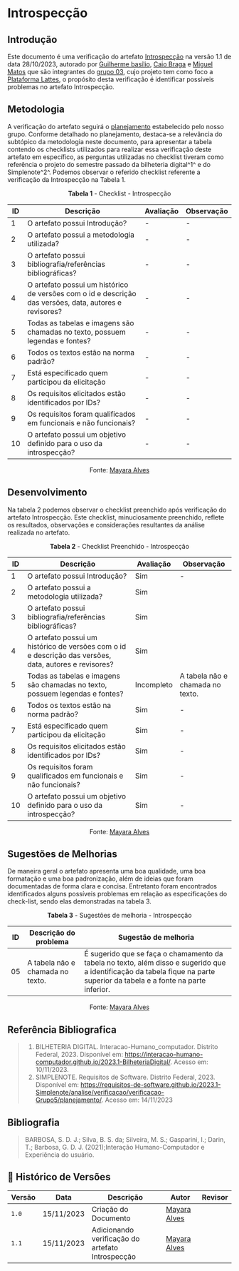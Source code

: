 # Introspecção
 
## Introdução

Este documento é uma verificação do artefato [Introspecção](https://interacao-humano-computador.github.io/2023.2-PlataformaLattes/analise-de-requisitos/introspeccao/) na versão 1.1 de data 28/10/2023, autorado por [Guilherme basílio](https://github.com/GuilhermeBES), [Caio Braga](https://github.com/caioalvesbraga) e [Miguel Matos](https://github.com/migueldefrias) que são integrantes do [grupo 03](https://interacao-humano-computador.github.io/2023.2-PlataformaLattes/), cujo projeto tem como foco a [Plataforma Lattes](https://www.lattes.cnpq.br/), o propósito desta verificação é identificar possíveis problemas no artefato Introspecção.


## Metodologia 

A verificação do artefato seguirá o [planejamento](https://interacao-humano-computador.github.io/2023.2-Ventoy/verificacao/planejamendoDaVerificacao/) estabelecido pelo nosso grupo. Conforme detalhado no planejamento, destaca-se a relevância do subtópico da metodologia neste documento, para apresentar a tabela contendo os checklists utilizados para realizar essa verificação deste artefato em específico, as perguntas utilizadas no checklist tiveram como referência o projeto do semestre passado da bilheteria digital^1^ e do Simplenote^2^. Podemos observar o referido checklist referente a verificação da Introspecção na Tabela 1. 

<center>

**Tabela 1** - Checklist - Introspecção

| ID | Descrição                                                                                                                      | Avaliação  | Observação                                                             |
|----|--------------------------------------------------------------------------------------------------------------------------------|------------|------------------------------------------------------------------------|
| 1  | O artefato possui Introdução?                                                                                                  |  -   | - |
| 2  | O artefato possui a metodologia utilizada?                                                                    		      |   -   |   - |
| 3  | O artefato possui bibliografia/referências bibliográficas?                                                                     |   - |  - |
| 4  | O artefato possui um histórico de versões com o id e descrição das versões, data, autores e revisores?                         |   -  |   -  |
| 5  | Todas as tabelas e imagens são chamadas no texto, possuem legendas e fontes?                                                   |  -    |    -   |
| 6  | Todos os textos estão na norma padrão?                                       						      |    -  |     -    |
| 7  | Está especificado quem participou da elicitação                                                                           | -          | -  								    |
| 8 | Os requisitos elicitados estão identificados por IDs?	                                                                      | -          | -                                                                      |
| 9 | Os requisitos foram qualificados em funcionais e não funcionais?	                                                              | -          | -                                                                      |
| 10  |  O artefato possui um objetivo definido para o uso da introspecção?                                                           | -          | -  								    |


Fonte: [Mayara Alves](https://github.com/Mayara-tech) 

</center>

## Desenvolvimento 

Na tabela 2 podemos observar o checklist preenchido após verificação do artefato Introspecção. Este checklist, minuciosamente preenchido, reflete os resultados, observações e considerações resultantes da análise realizada no artefato.

<center>

**Tabela 2** - Checklist Preenchido - Introspecção

| ID | Descrição                                                                                                                      | Avaliação  | Observação                                                             |
|----|--------------------------------------------------------------------------------------------------------------------------------|------------|------------------------------------------------------------------------|
| 1  | O artefato possui Introdução?                                                                                                  | Sim   | - |
| 2  | O artefato possui a metodologia utilizada?                                                                    		      |  Sim | |
| 3  | O artefato possui bibliografia/referências bibliográficas?                                                                     |   Sim | |
| 4  | O artefato possui um histórico de versões com o id e descrição das versões, data, autores e revisores?                         |  Sim | |
| 5  | Todas as tabelas e imagens são chamadas no texto, possuem legendas e fontes?                                                   |  Incompleto  |    A tabela não e chamada no texto.  |
| 6  | Todos os textos estão na norma padrão?                                       						      |  Sim  |     -    |
| 7  | Está especificado quem participou da elicitação                                                                           | Sim         | -  								    |
| 8 | Os requisitos elicitados estão identificados por IDs?	                                                                      | Sim        | -                                                                      |
| 9 | Os requisitos foram qualificados em funcionais e não funcionais?	                                                              | Sim       | -                                                                      |
| 10  |  O artefato possui um objetivo definido para o uso da introspecção?                                                           | Sim         | -  								    |


Fonte: [Mayara Alves](https://github.com/Mayara-tech) 

</center>


## Sugestões de Melhorias

De maneira geral o artefato apresenta uma boa qualidade, uma boa formatação e uma boa padronização, além de ideias que foram documentadas de forma clara e concisa. Entretanto foram encontrados identificados alguns possíveis problemas em relação as especificações do check-list, sendo elas demonstradas na tabela 3.

<center>

**Tabela 3** - Sugestões de melhoria - Introspecção

| ID | Descrição do problema | Sugestão de melhoria |
| --- | ---------------------| ---------------------- |
| 05 |    A tabela não e chamada no texto.   | É sugerido que se faça o chamamento da tabela no texto, além disso e sugerido que a identificação da tabela fique na parte superior da tabela e a fonte na parte inferior.



Fonte: [Mayara Alves](https://github.com/Mayara-tech) 

</center>

## Referência Bibliografica 
> 1. BILHETERIA DIGITAL. Interacao-Humano_computador. Distrito Federal, 2023. Disponível em: <https://interacao-humano-computador.github.io/2023.1-BilheteriaDigital/>. Acesso em: 10/11/2023.<br>
> 2. SIMPLENOTE. Requisitos de Software. Distrito Federal, 2023. Disponível em: <https://requisitos-de-software.github.io/2023.1-Simplenote/analise/verificacao/verificacao-Grupo5/planejamento/>. Acesso em: 14/11/2023

## Bibliografia

> BARBOSA, S. D. J.; Silva, B. S. da; Silveira, M. S.; Gasparini, I.; Darin, T.; Barbosa, G. D. J. (2021);Interação Humano-Computador e Experiência do usuário.

## 📑 Histórico de Versões

| Versão | Data       | Descrição                                       | Autor                                          | Revisor                                      |
| ------ | ---------- | ----------------------------------------------- | -----------------------------------------------| ---------------------------------------------|
| `1.0`  | 15/11/2023 | Criação do Documento | [Mayara Alves](https://github.com/Mayara-tech)  | |
| `1.1`  | 15/11/2023 | Adicionando verificação do artefato Introspecção |  [Mayara Alves](https://github.com/Mayara-tech) |  |
